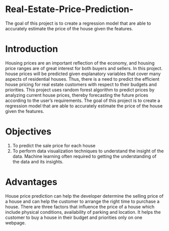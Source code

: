 # Real-Estate-Price-Prediction-
The goal of this project is to create a regression model that are able to accurately estimate the price of the house given the features.

# Introduction
Housing prices are an important reflection of the economy, and housing price ranges are of great interest for both buyers and sellers. In this project. house prices will be predicted given explanatory variables that cover many aspects of residential houses. Thus, there is a need to predict the efficient house pricing for real estate customers with respect to their budgets and priorities. This project uses random forest algorithm to predict prices by analyzing current house prices, thereby forecasting the future prices according to the user’s requirements. The goal of this project is to create a regression model that are able to accurately estimate the price of the house given the features.

# Objectives
1)	To predict the sale price for each house
2)	To perform data visualization techniques to understand the insight of the data. Machine learning often required to getting the understanding of the data and its insights.

# Advantages
House price prediction can help the developer determine the selling price of a house and can help the customer to arrange the right time to purchase a house. There are three factors that influence the price of a house which include physical conditions, availability of parking and location. It helps the customer to buy a house in their budget and priorities only on one webpage. 
